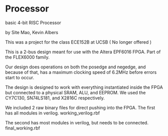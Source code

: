 Processor
=========

basic 4-bit RISC Processor

by Site Mao, Kevin Albers

This was a project for the class ECE152B at UCSB ( No longer offered )

This is a 2-bus design meant for use with the Altera EPF6016 FPGA. Part of the FLEX6000 family. 

Our design does operations on both the posedge and negedge, and because of that, has a maximum clocking speed of 6.2MHz before errors start to occur.

The design is designed to work with everything instantiated inside the FPGA but connected to a physical SRAM, ALU, and EEPROM.
We used the CY7C130, SN74LS181, and X2816C respectively.

We included 2 raw binary files for direct pushing into the FPGA.
The first has all modules in verilog. working_verilog.rbf

The second has most modules in verilog, but needs to be connected. final_working.rbf